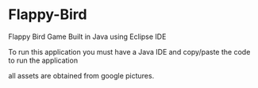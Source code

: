 # Flappy-Bird
Flappy Bird Game Built in Java using Eclipse IDE

To run this application you must have a Java IDE and copy/paste the code to run the application

all assets are obtained from google pictures.
